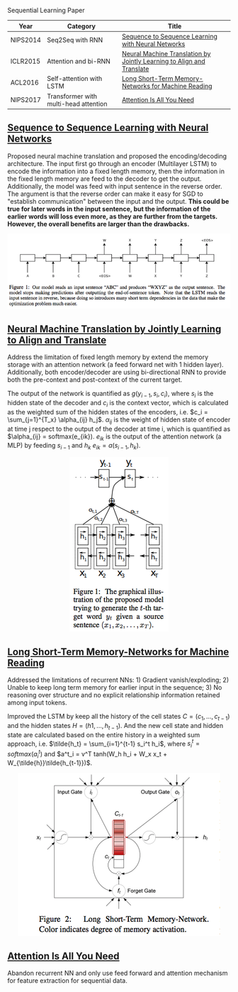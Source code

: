 Sequential Learning Paper

|  Year | Category  | Title  |  
|---|---|---|
| NIPS2014	  | Seq2Seq with RNN  | [Sequence to Sequence Learning with Neural Networks](#nipsd2014)  |
| ICLR2015  | Attention and bi-RNN  | [Neural Machine Translation by Jointly Learning to Align and Translate](#iclr2015)  |
| ACL2016  | Self-attention with LSTM  | [Long Short-Term Memory-Networks for Machine Reading](#acl2016)  | 
| NIPS2017  | Transformer with multi-head attention | [Attention Is All You Need](#nips2017)  |



## <a id="nips2014">[Sequence to Sequence Learning with Neural Networks](https://papers.nips.cc/paper/5346-sequence-to-sequence-learning-with-neural-networks.pdf)

Proposed neural machine translation and proposed the encoding/decoding architecture. The input first go through an encoder (Multilayer LSTM) to encode the information into a fixed length memory, then the information in the fixed length memory are feed to the decoder to get the output. Additionally, the model was feed with input sentence in the reverse order. The argument is that the reverse order can make it easy for SGD to "establish communication" between the input and the output. **This could be true for later words in the input sentence, but the information of the earlier words will loss even more, as they are further from the targets. However, the overall benefits are larger than the drawbacks.**

<p align="center">
    <img src="imgs/nips2014.png">
</p>


## <a id="iclr2015">[Neural Machine Translation by Jointly Learning to Align and Translate](https://arxiv.org/pdf/1409.0473.pdf)

Address the limitation of fixed length memory by extend the memory storage with an attention network (a feed forward net with 1 hidden layer). Additionally, both encoder/decoder are using bi-directional RNN to provide both the pre-context and post-context of the current target.

The output of the network is quantified as $g(y_{i-1}, s_i, c_i)$, where $s_i$ is the hidden state of the decoder and $c_i$ is the context vector, which is calculated as the weighted sum of the hidden states of the encoders, i.e. $c_i = \sum_{j=1}^{T_x} \alpha_{ij} h_j$. $\alpha_{ij}$ is the weight of hidden state of encoder at time j respect to the output of the decoder at time i, which is quantified as $\alpha_{ij} = softmax(e_{ik}). $e_{ik}$ is the output of the attention network (a MLP) by feeding $s_{i-1}$ and $h_k$ $e_{ik} = a(s_{i-1}, h_k)$. 

<p align="center">
    <img src="imgs/iclr2015.png">
</p>


## <a id="acl2016">[Long Short-Term Memory-Networks for Machine Reading](https://arxiv.org/pdf/1601.06733.pdf)

Addressed the limitations of recurrent NNs: 1) Gradient vanish/exploding; 2) Unable to keep long term memory for earlier input in the sequence; 3) No reasoning over structure and no explicit relationship information retained among input tokens.

Improved the LSTM by keep all the history of the cell states $C = (c_1,...,c_{t-1})$ and the hidden states $H=(h1,...,h_{t-1})$. And the new cell state and hidden state are calculated based on the entire history in a weighted sum approach, i.e. $\tilde{h_t} = \sum_{i=1}^{t-1} s_i^t h_i$, where $s^t_i = softmax(a_i^t)$ and $a^t_i = v^T tanh(W_h h_i + W_x x_t + W_{\tilde{h}}\tilde{h_{t-1}})$.

<p align="center">
    <img src="imgs/acl2016.png">
</p>


## <a id="nips2017">[Attention Is All You Need](http://papers.nips.cc/paper/7181-attention-is-all-you-need.pdf)

Abandon recurrent NN and only use feed forward and attention mechanism for feature extraction for sequential data.



